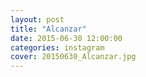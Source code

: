 ```yaml
---
layout: post
title: "Alcanzar"
date: 2015-06-30 12:00:00
categories: instagram
cover: 20150630_Alcanzar.jpg
---
```

